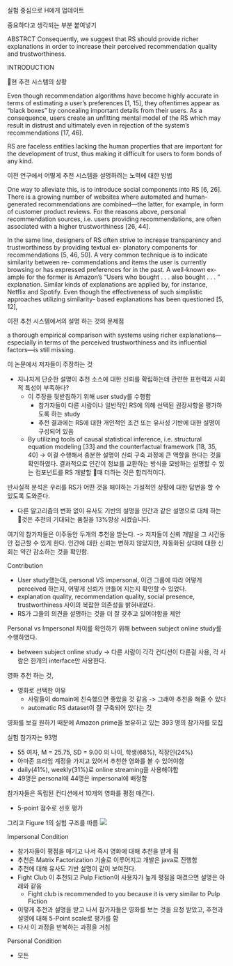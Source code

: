 실험 중심으로 H에게 업데이트

중요하다고 생각되는 부분 붙여넣기

ABSTRCT
Consequently, we suggest that RS should provide richer explanations in order to increase their perceived recommendation quality and trustworthiness.

INTRODUCTION


현 추천 시스템의 상황

Even though recommendation algorithms have become highly accurate in terms of estimating a user’s preferences [1, 15], they oftentimes appear as “black boxes” by concealing important details from their users. As a consequence, users create an unfitting mental model of the RS which may result in distrust and ultimately even in rejection of the system’s recommendations [17, 46].

RS are faceless entities lacking the human properties that are important for the development of trust, thus making it difficult for users to form bonds of any kind.

이전 연구에서 어떻게 추천 시스템을 설명하려는 노력에 대한 방법

One way to alleviate this, is to introduce social components into RS [6, 26]. There is a growing number of websites where automated and human-generated recommendations are combined—the latter, for example, in form of customer product reviews. For the reasons above, personal recommendation sources, i.e. users providing recommendations, are often associated with a higher trustworthiness [26, 44].

In the same line, designers of RS often strive to increase transparency and trustworthiness by providing textual ex- planatory components for recommendations [5, 46, 50]. A very common technique is to indicate similarity between re- commendations and items the user is currently browsing or has expressed preferences for in the past. A well-known ex- ample for the former is Amazon’s “Users who bought . . . also bought . . . ” explanation. Similar kinds of explanations are applied by, for instance, Netflix and Spotify. Even though the effectiveness of such simplistic approaches utilizing similarity- based explanations has been questioned [5, 12], 


이전 추천 시스템에서의 설명 하는 것의 문제점

a thorough empirical comparison with systems using richer explanations— especially in terms of the perceived trustworthiness and its influential factors—is still missing.

이 논문에서 저자들이 주장하는 것
- 지나치게 단순한 설명이 추천 소스에 대한 신뢰를 확립하는데 관련한 표현력과 사회적 특성이 부족하다?
	- 이 주장을 뒷받침하기 위해 user study를 수행함
		- 참가자들이 다른 사람이나 일반적인 RS에 의해 선택된 권장사항을 평가하도록 하는 study
		- 추천 결과에는 RS에 대한 개인적인 조건 또는 유사성 기반에 대한 설명이 구성되어 있음
	- By utilizing tools of causal statistical inference, i.e. structural equation modeling [33] and the counterfactual framework [18, 35, 40] -> 이걸 수행해서 충분한 설명이 신뢰 구축 과정에 큰 역할을 한다는 것을 확인하였다. 
결과적으로 인간이 정보를 교환하는 방식을 모방하는 설명할 수 있는 컴포넌트를 RS 개발할 때 더하는 것은 합리적이다.

반사실적 분석은 우리를 RS가 어떤 것을 해야하는 가설적인 상황에 대한 답변을 할 수 있도록 도와준다.
- 다른 알고리즘의 변화 없이 유사도 기반의 설명을 인간과 같은 설명으로 대체 하는 것은 추천의 기대되는 품질을 13%향상 시켰습니다. 

여기의 참가자들은 이주동안 두개의 추천을 받는다. -> 저자들이 신뢰 개발을 그 시간동안 접근할 수 있게 한다. 
인간에 대한 신뢰는 변하지 않았지만, 자동화된 상대에 대한 신회는 약간 감소하는 것을 확인함. 

Contribution
- User study했는데, personal VS impersonal, 이건 그룹에 따라 어떻게 perceived 하는지, 어떻게 신뢰가 만들어 지는지 확인할 수 있었다.
- explanation quality, recommendation quality, social presence, trustworthiness 사이의 복잡한 의존성을 밝혀내었다.
- RS가 그들의 의견을 설명하는 것을 더 잘 갖추고 있어야함을 제안

Personal vs Impersonal 차이를 확인하기 위해 between subject online study를 수행하였다. 
- between subject online study -> 다른 사람이 각각 컨디션이 다른걸 사용, 각 사람은 한개의 interface만 사용한다. 

영화 추천 하는 것, 
- 영화로 선택한 이유
	- 사람들이 domain에  친숙했으면 좋았을 것 같음 -> 그래야 추천을 해줄 수 있다
	- automatic RS dataset이 잘 구축되어 있다는 것

영화를 보길 원하기 때문에 Amazon prime을 보유하고 있는 393 명의 참가자를 모집

실험 참가자는 93명
- 55 여자, M = 25.75, SD = 9.00 의 나이, 학생(68%), 직장인(24%)
- 아마존 프라임 계정을 가지고 있어서 추천한 영화를 볼 수 있어야함
- daily(41%), weekly(31%)로 online streaming을 사용해야함
- 49명은 personal에 44명은 impersonal에 배정함

참가자들은 독립된 컨디션에서 10개의 영화를 평점 매긴다. 
- 5-point 점수로 선호 평가 

그리고 Figure 1의 실험 구조를 따름
![](https://i.imgur.com/TOArMnw.png)

Impersonal Condition
- 참가자들이 평점을 매기고 나서 즉시 영화에 대해 추천을 받게 됨
- 추천은 Matrix Factorization 기술로 이루어지고 개발은  java로 진행함
- 추천에 대해 유사도 기반 설명이 같이 보여진다. 
- Fight Club 이 추천되고 Pulp Fiction이 사용자가 높게 평점을 매겼으면 설명은 아래와 같음
	- Fight club is recommended to you because it is very similar to Pulp Fiction
- 이렇게 추천과 설명을 받고 나서 참가자들은 영화를 보는 것을 요청 받았고, 추천과 설명에 대해 5-Point scale로 평가를 함
- 다시 이 과정을 반복하는 과정을 거침 

Personal Condition
- 모든 